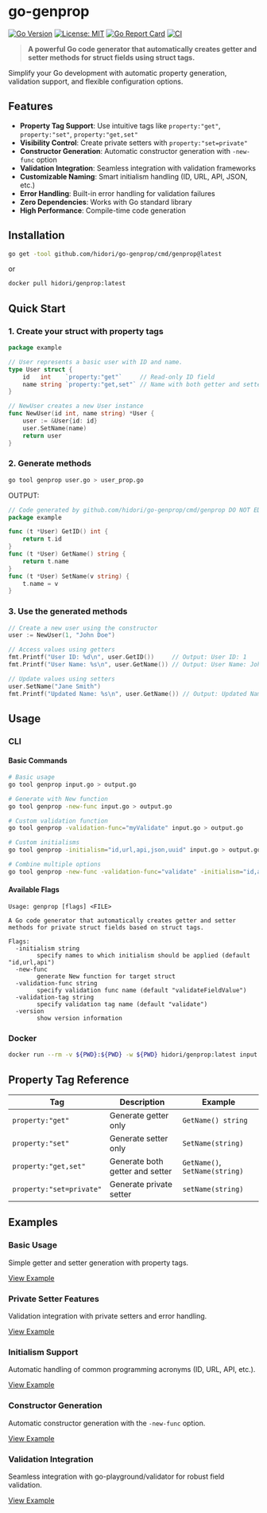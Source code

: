 # go-genprop

[![Go Version](https://img.shields.io/badge/Go-1.24+-00ADD8.svg)](https://golang.org)
[![License: MIT](https://img.shields.io/badge/License-MIT-yellow.svg)](LICENSE)
[![Go Report Card](https://goreportcard.com/badge/github.com/hidori/go-genprop)](https://goreportcard.com/report/github.com/hidori/go-genprop)
[![CI](https://github.com/hidori/go-genprop/actions/workflows/check_and_test.yml/badge.svg?branch=main)](https://github.com/hidori/go-genprop/actions)

> **A powerful Go code generator that automatically creates getter and setter methods for struct fields using struct tags.**

Simplify your Go development with automatic property generation, validation support, and flexible configuration options.

## Features

- **Property Tag Support**: Use intuitive tags like `property:"get"`, `property:"set"`, `property:"get,set"`
- **Visibility Control**: Create private setters with `property:"set=private"`
- **Constructor Generation**: Automatic constructor generation with `-new-func` option
- **Validation Integration**: Seamless integration with validation frameworks
- **Customizable Naming**: Smart initialism handling (ID, URL, API, JSON, etc.)
- **Error Handling**: Built-in error handling for validation failures
- **Zero Dependencies**: Works with Go standard library
- **High Performance**: Compile-time code generation

## Installation

```bash
go get -tool github.com/hidori/go-genprop/cmd/genprop@latest
```

or

```bash
docker pull hidori/genprop:latest
```

## Quick Start

### 1. Create your struct with property tags

```go
package example

// User represents a basic user with ID and name.
type User struct {
    id   int    `property:"get"`     // Read-only ID field
    name string `property:"get,set"` // Name with both getter and setter
}

// NewUser creates a new User instance
func NewUser(id int, name string) *User {
    user := &User{id: id}
    user.SetName(name)
    return user
}
```

### 2. Generate methods

```bash
go tool genprop user.go > user_prop.go
```

OUTPUT:

```go
// Code generated by github.com/hidori/go-genprop/cmd/genprop DO NOT EDIT.
package example

func (t *User) GetID() int {
    return t.id
}
func (t *User) GetName() string {
    return t.name
}
func (t *User) SetName(v string) {
    t.name = v
}
```

### 3. Use the generated methods

```go
// Create a new user using the constructor
user := NewUser(1, "John Doe")

// Access values using getters
fmt.Printf("User ID: %d\n", user.GetID())     // Output: User ID: 1
fmt.Printf("User Name: %s\n", user.GetName()) // Output: User Name: John Doe

// Update values using setters
user.SetName("Jane Smith")
fmt.Printf("Updated Name: %s\n", user.GetName()) // Output: Updated Name: Jane Smith
```

## Usage

### CLI

#### Basic Commands

```bash
# Basic usage
go tool genprop input.go > output.go

# Generate with New function
go tool genprop -new-func input.go > output.go

# Custom validation function
go tool genprop -validation-func="myValidate" input.go > output.go

# Custom initialisms
go tool genprop -initialism="id,url,api,json,uuid" input.go > output.go

# Combine multiple options
go tool genprop -new-func -validation-func="validate" -initialism="id,api" input.go > output.go
```

#### Available Flags

```text
Usage: genprop [flags] <FILE>

A Go code generator that automatically creates getter and setter methods for private struct fields based on struct tags.

Flags:
  -initialism string
        specify names to which initialism should be applied (default "id,url,api")
  -new-func
        generate New function for target struct
  -validation-func string
        specify validation func name (default "validateFieldValue")
  -validation-tag string
        specify validation tag name (default "validate")
  -version
        show version information
```

### Docker

```bash
docker run --rm -v ${PWD}:${PWD} -w ${PWD} hidori/genprop:latest input.go > output.go
```

## Property Tag Reference

| Tag | Description | Example |
|-----|-------------|---------|
| `property:"get"` | Generate getter only | `GetName() string` |
| `property:"set"` | Generate setter only | `SetName(string)` |
| `property:"get,set"` | Generate both getter and setter | `GetName()`, `SetName(string)` |
| `property:"set=private"` | Generate private setter | `setName(string)` |

## Examples

### Basic Usage

Simple getter and setter generation with property tags.

[View Example](example/basic/README.md)

### Private Setter Features

Validation integration with private setters and error handling.

[View Example](example/private-setter/README.md)

### Initialism Support

Automatic handling of common programming acronyms (ID, URL, API, etc.).

[View Example](example/initialism/README.md)

### Constructor Generation

Automatic constructor generation with the `-new-func` option.

[View Example](example/new/README.md)

### Validation Integration

Seamless integration with go-playground/validator for robust field validation.

[View Example](example/validate/README.md)
